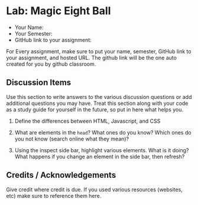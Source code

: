 # Lab: Magic Eight Ball

* Your Name: 
* Your Semester:
* GitHub link to your assignment:

For Every assignment, make sure to put your name, semester, GitHub link to your assignment, and hosted URL. The github link will be the one auto created for you by github classroom. 

## Discussion Items
Use this section to write answers to the various discussion questions or add additional questions you may have. Treat this section along with your code as a study guide for yourself in the future, so put in here what helps you.


1. Define the differences between HTML, Javascript, and CSS



2. What are elements in the `head`? What ones do you know? Which ones do you not know (search online what they mean)? 


3. Using the inspect side bar, highlight various elements. What is it doing? What happens if you change an element in the side bar, then refresh?



## Credits / Acknowledgements
Give credit where credit is due. If you used various resources (websites, etc) make sure to reference them here. 